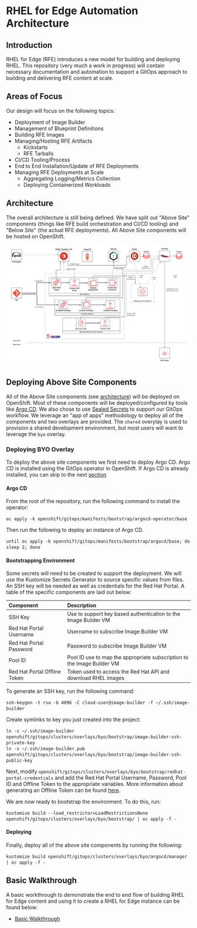 # RHEL for Edge Automation Architecture

## Introduction

RHEL for Edge (RFE) introduces a new model for building and deploying RHEL. This repository (very much a work in progress) will contain necessary documentation and automation to support a GitOps approach to building and delivering RFE content at scale.

## Areas of Focus

Our design will focus on the following topics:

* Deployment of Image Builder
* Management of Blueprint Definitions
* Building RFE Images
* Managing/Hosting RFE Artifacts
  * Kickstarts
  * RFE Tarballs
* CI/CD Tooling/Process
* End to End Installation/Update of RFE Deployments
* Managing RFE Deployments at Scale
  * Aggregating Logging/Metrics Collection
  * Deploying Containerized Workloads

## Architecture

The overall architecture is still being defined. We have split out "Above Site" components (things like RFE build orchestration and CI/CD tooling) and "Below Site" (the actual RFE deployments). All Above Site components will be hosted on OpenShift.

![Overall Architecture](/images/overall-architecture.png)

## Deploying Above Site Components

All of the Above Site components (see [architecture](#architecture)) will be deployed on OpenShift. Most of these components will be deployed/configured by tools like [Argo CD](https://argoproj.github.io/argo-cd/).
We also chose to use [Sealed Secrets](https://github.com/bitnami-labs/sealed-secrets) to support our GitOps workflow. We leverage an "app of apps" methodology to deploy all of the components and two overlays are provided. The `shared` overylay is used to provision a shared development environment, but most users will want to leverage the `byo` overlay.

### Deploying BYO Overlay

To deploy the above site components we first need to deploy Argo CD. Argo CD is installed using the GitOps operator in OpenShift. If Argo CD is already installed, you can skip to the next [section](#bootstrapping-environment)

#### Argo CD

From the root of the repository, run the following command to install the operator:

```shell
oc apply -k openshift/gitops/manifests/bootstrap/argocd-operator/base
```

Then run the following to deploy an instance of Argo CD.

```shell
until oc apply -k openshift/gitops/manifests/bootstrap/argocd/base; do sleep 2; done
```

#### Bootstrapping Environment

Some secrets will need to be created to support the deployment. We will use the Kustomize Secrets Generator to source specific values from files. An SSH key will be needed as well as credentials for the Red Hat Portal. A table of the specific components are laid out below:

| Component                    | Description                                                             |
|:-----------------------------|:------------------------------------------------------------------------|
| SSH Key                      | Use to support key based authentication to the Image Builder VM         |
| Red Hat Portal Username      | Username to subscribe Image Builder VM                                  |
| Red Hat Portal Password      | Password to subscribe Image Builder VM                                  |
| Pool ID                      | Pool ID use to map the appropriate subscription to the Image Builder VM |
| Red Hat Portal Offline Token | Token used to access the Red Hat API and download RHEL images           |

To generate an SSH key, run the following command:

```shell
ssh-keygen -t rsa -b 4096 -C cloud-user@image-builder -f ~/.ssh/image-builder
```

Create symlinks to key you just created into the project:

```shell
ln -s ~/.ssh/image-builder openshift/gitops/clusters/overlays/byo/bootstrap/image-builder-ssh-private-key
ln -s ~/.ssh/image-builder.pub openshift/gitops/clusters/overlays/byo/bootstrap/image-builder-ssh-public-key
```

Next, modify `openshift/gitops/clusters/overlays/byo/bootstrap/redhat-portal-credentials` and add the Red Hat Portal Username, Password, Pool ID and Offline Token to the appropriate variables. More information about generating an Offline Token can be found [here](https://access.redhat.com/articles/3626371).

We are now ready to bootstrap the environment. To do this, run:

```shell
kustomize build --load_restrictor=LoadRestrictionsNone openshift/gitops/clusters/overlays/byo/bootstrap/ | oc apply -f -
```

#### Deploying

Finally, deploy all of the above site components by running the following:

```shell
kustomize build openshift/gitops/clusters/overlays/byo/argocd/manager | oc apply -f -
```

## Basic Walkthrough

A basic workthrough to demonstrate the end to end flow of building RHEL for Edge content and using it to create a RHEL for Edge instance can be found below:

* [Basic Walkthrough](docs/basic-walkthrough.md)
